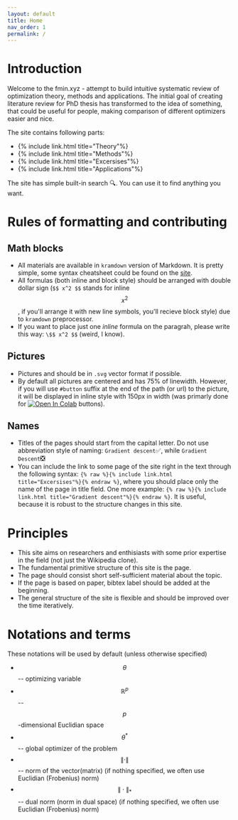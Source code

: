 ```yaml
---
layout: default
title: Home
nav_order: 1
permalink: /
---
```


# Introduction

Welcome to the fmin.xyz - attempt to build intuitive systematic review of optimization theory, methods and applications. The initial goal of creating literature review for PhD thesis has transformed to the idea of something, that could be useful for people, making comparison of different optimizers easier and nice.

The site contains following parts:

* {% include link.html title="Theory"%}
* {% include link.html title="Methods"%}
* {% include link.html title="Excersises"%}
* {% include link.html title="Applications"%}

The site has simple built-in search 🔍. You can use it to find anything you want.

# Rules of formatting and contributing
## Math blocks
* All materials are available in `kramdown` version of Markdown. It is pretty simple, some syntax cheatsheet could be found on the [site](https://kramdown.gettalong.org/syntax.html).
* All formulas (both inline and block style) should be arranged with double dollar sign (`$$ x^2 $$` stands for inline $$x^2$$, if you'll arrange it with new line symbols, you'll recieve block style) due to `kramdown` preprocessor.
* If you want to place just one *inline* formula on the paragrah, please write this way: `\$$ x^2 $$` (weird, I know).

## Pictures
* Pictures and should be in `.svg` vector format if possible.
* By default all pictures are centered and has 75% of linewidth. However, if you will use `#button` suffix at the end of the path (or url) to the picture, it will be displayed in inline style with 150px in width (was primarly done for [![Open In Colab](https://colab.research.google.com/assets/colab-badge.svg#button)]() buttons).

## Names
* Titles of the pages should start from the capital letter. Do not use abbreviation style of naming: `Gradient descent`✅, while `Gradient Descent`❎
* You can include the link to some page of the site right in the text through the following syntax: `{% raw %}{% include link.html title="Excersises"%}{% endraw %}`, where you should place only the name of the page in title field. One more example: `{% raw %}{% include link.html title="Gradient descent"%}{% endraw %}`. It is useful, because it is robust to the structure changes in this site.

# Principles

* This site aims on researchers and enthisiasts with some prior expertise in the field (not just the Wikipedia clone).
* The fundamental primitive structure of this site is the page.
* The page should consist short self-sufficient material about the topic.
* If the page is based on paper, bibtex label should be added at the beginning.
* The general structure of the site is flexible and should be improved over the time iteratively.

# Notations and terms

These notations will be used by default (unless otherwise specified)

* $$\theta$$ -- optimizing variable
* $$\mathbb{R}^p$$ -- $$p$$-dimensional Euclidian space
* $$\theta^*$$ -- global optimizer of the problem
* $$\| \cdot \|$$ -- norm of the vector(matrix) (if nothing specified, we often use Euclidian (Frobenius) norm)
* $$\| \cdot \|_*$$ -- dual norm (norm in dual space) (if nothing specified, we often use Euclidian (Frobenius) norm)
